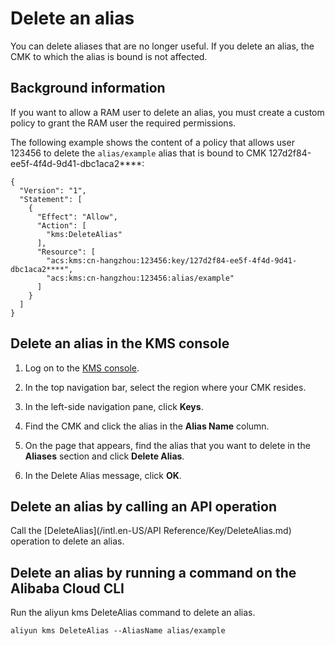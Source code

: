 # Delete an alias

You can delete aliases that are no longer useful. If you delete an alias, the CMK to which the alias is bound is not affected.

## Background information

If you want to allow a RAM user to delete an alias, you must create a custom policy to grant the RAM user the required permissions.

The following example shows the content of a policy that allows user 123456 to delete the `alias/example` alias that is bound to CMK 127d2f84-ee5f-4f4d-9d41-dbc1aca2\*\*\*\*:

```
{
  "Version": "1",
  "Statement": [
    {
      "Effect": "Allow",
      "Action": [
        "kms:DeleteAlias"
      ],
      "Resource": [
        "acs:kms:cn-hangzhou:123456:key/127d2f84-ee5f-4f4d-9d41-dbc1aca2****",
        "acs:kms:cn-hangzhou:123456:alias/example"
      ]
    }
  ]
}
```

## Delete an alias in the KMS console

1.  Log on to the [KMS console](https://kms.console.aliyun.com).

2.  In the top navigation bar, select the region where your CMK resides.

3.  In the left-side navigation pane, click **Keys**.

4.  Find the CMK and click the alias in the **Alias Name** column.

5.  On the page that appears, find the alias that you want to delete in the **Aliases** section and click **Delete Alias**.

6.  In the Delete Alias message, click **OK**.


## Delete an alias by calling an API operation

Call the [DeleteAlias](/intl.en-US/API Reference/Key/DeleteAlias.md) operation to delete an alias.

## Delete an alias by running a command on the Alibaba Cloud CLI

Run the aliyun kms DeleteAlias command to delete an alias.

```
aliyun kms DeleteAlias --AliasName alias/example
```

